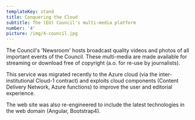 ```yaml
---
templateKey: stand
title: Conquering the Cloud
subtitle: The (EU) Council's multi-media platform
number: '4'
picture: /img/4-council.jpg
---
```

The Council's 'Newsroom' hosts broadcast quality videos and photos of all important events of the Council. These multi-media are made available for streaming or download free of copyright (a.o. for re-use by journalists).

This service was migrated recently to the Azure cloud (via the inter-institutional Cloud-1 contract) and exploits cloud components (Content Delivery Network, Azure functions) to improve the user and editorial experience.

The web site was also re-engineered to include the latest technologies in the web domain (Angular, Bootstrap4).
